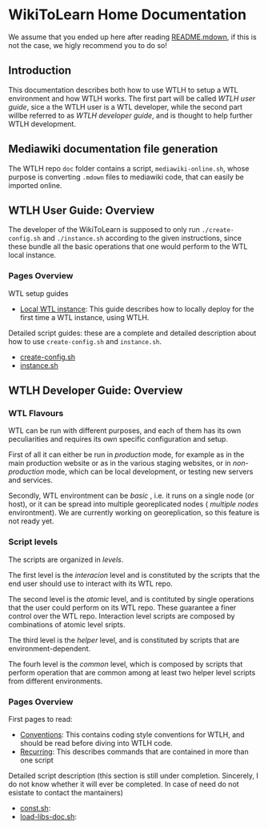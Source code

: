  WikiToLearn Home Documentation
===============================

We assume that you ended up here after reading
[README.mdown](../README.mdown), if this is not the case, we higly
recommend you to do so!

Introduction
-------------

This documentation describes both how to use WTLH to setup a WTL environment
and how WTLH works. The first part will be called *WTLH user guide*,
sice a the WTLH user is a WTL developer, while the second part willbe referred to as *WTLH developer guide*, and is thought to help further WTLH development.

Mediawiki documentation file generation
---------------------------------------

The WTLH repo `doc` folder contains a script, `mediawiki-online.sh`, whose
purpose is converting `.mdown` files to mediawiki code, that can easily be
imported online.

WTLH User Guide: Overview
-------------------------

The developer of the WikiToLearn is supposed to only run `./create-config.sh`
and `./instance.sh` according to the given instructions, since these
bundle all the basic operations that one would perform to the WTL local instance.

### Pages Overview

WTL setup guides

* [Local WTL instance](wtlh-user-guide/local-wtl-instance.mdown): This guide describes how to locally deploy for the first time a WTL instance, using WTLH.

Detailed script guides: these are a complete and detailed description about how to use `create-config.sh` and `instance.sh`.

* [create-config.sh](wtlh-user-guide/create-config-doc.mdown)
* [instance.sh](wtlh-user-guide/instance-doc.mdown)

WTLH Developer Guide: Overview
------------------------------

### WTL Flavours

WTL can be run with different purposes, and each of them has its own
peculiarities and requires its own specific configuration and setup.

First of all it can either be run in
*production* mode, for example as in the main production website or as in
the various staging websites, or in *non-production* mode, which can be local
development, or testing new servers and services.

Secondly, WTL environtment can be *basic* , i.e. it runs on a single node (or
host), or it can be spread into multiple georeplicated nodes ( *multiple nodes*
environtment).
We are currently working on georeplication, so this feature is not ready yet.

### Script levels

The scripts are organized in *levels*.

The first level is the *interacion* level
and is constituted by the scripts that the end user should use to interact with
its WTL repo.

The second level is the *atomic* level, and is contituted by single operations
that the user could perform on its WTL repo. These guarantee a finer control
over the WTL repo. Interaction level scripts are composed by combinations of
atomic level sripts.

The third level is the *helper* level, and is constituted by scripts that
are environment-dependent.

The fourh level is the *common* level, which is composed by scripts that
perform operation that are common among at least two helper level scripts from
different environments.

### Pages Overview

First pages to read:

* [Conventions](wtlh-user-guide/conventions.mdown): This contains coding style conventions for WTLH, and should be read before diving into WTLH code.
* [Recurring](wtlh-user-guide/conventions.mdown): This describes commands that are contained in more than one script

Detailed script description (this section is still under completion.
Sincerely, I do not know whether it will ever be completed. In case of need do
not esistate to contact the mantainers)

* [const.sh](wtlh-user-guide/const-doc.mdown):
* [load-libs-doc.sh](wtlh-user-guide/load-libs-doc.mdown):

